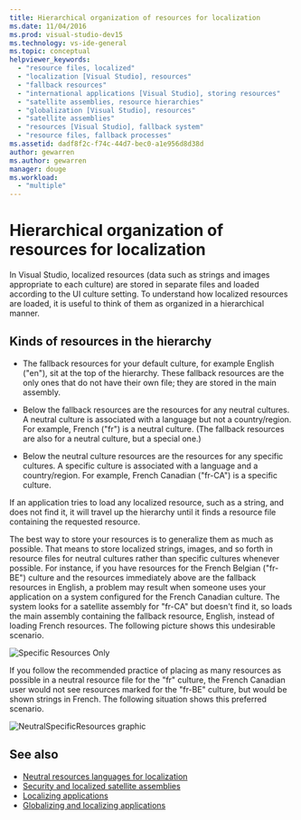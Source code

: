 ```yaml
---
title: Hierarchical organization of resources for localization
ms.date: 11/04/2016
ms.prod: visual-studio-dev15
ms.technology: vs-ide-general
ms.topic: conceptual
helpviewer_keywords:
  - "resource files, localized"
  - "localization [Visual Studio], resources"
  - "fallback resources"
  - "international applications [Visual Studio], storing resources"
  - "satellite assemblies, resource hierarchies"
  - "globalization [Visual Studio], resources"
  - "satellite assemblies"
  - "resources [Visual Studio], fallback system"
  - "resource files, fallback processes"
ms.assetid: dadf8f2c-f74c-44d7-bec0-a1e956d8d38d
author: gewarren
ms.author: gewarren
manager: douge
ms.workload:
  - "multiple"
---
```

# Hierarchical organization of resources for localization

In Visual Studio, localized resources (data such as strings and images appropriate to each culture) are stored in separate files and loaded according to the UI culture setting. To understand how localized resources are loaded, it is useful to think of them as organized in a hierarchical manner.

## Kinds of resources in the hierarchy

-   The fallback resources for your default culture, for example English ("en"), sit at the top of the hierarchy. These fallback resources are the only ones that do not have their own file; they are stored in the main assembly.

-   Below the fallback resources are the resources for any neutral cultures. A neutral culture is associated with a language but not a country/region. For example, French ("fr") is a neutral culture. (The fallback resources are also for a neutral culture, but a special one.)

-   Below the neutral culture resources are the resources for any specific cultures. A specific culture is associated with a language and a country/region. For example, French Canadian ("fr-CA") is a specific culture.

 If an application tries to load any localized resource, such as a string, and does not find it, it will travel up the hierarchy until it finds a resource file containing the requested resource.

 The best way to store your resources is to generalize them as much as possible. That means to store localized strings, images, and so forth in resource files for neutral cultures rather than specific cultures whenever possible. For instance, if you have resources for the French Belgian ("fr-BE") culture and the resources immediately above are the fallback resources in English, a problem may result when someone uses your application on a system configured for the French Canadian culture. The system looks for a satellite assembly for "fr-CA" but doesn't find it, so loads the main assembly containing the fallback resource, English, instead of loading French resources. The following picture shows this undesirable scenario.

 ![Specific Resources Only](../ide/media/vbspecificresourcesonly.gif "vbSpecificResourcesOnly")

 If you follow the recommended practice of placing as many resources as possible in a neutral resource file for the "fr" culture, the French Canadian user would not see resources marked for the "fr-BE" culture, but would be shown strings in French. The following situation shows this preferred scenario.

 ![NeutralSpecificResources graphic](../ide/media/vbneutralspecificresources.gif "vbNeutralSpecificResources")

## See also

- [Neutral resources languages for localization](../ide/neutral-resources-languages-for-localization.md)
- [Security and localized satellite assemblies](../ide/security-and-localized-satellite-assemblies.md)
- [Localizing applications](../ide/localizing-applications.md)
- [Globalizing and localizing applications](../ide/globalizing-and-localizing-applications.md)